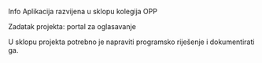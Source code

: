 Info
Aplikacija razvijena u sklopu kolegija OPP

Zadatak projekta: portal za oglasavanje

U sklopu projekta potrebno je napraviti programsko riješenje i dokumentirati ga.
